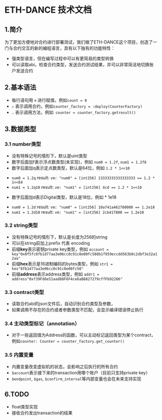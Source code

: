 # ETH-DANCE 技术文档

## 1.简介

为了更加方便地对合约进行部署测试，我们做了ETH-DANCE这个项目，创造了一门与合约交互的新的编程语言，具有以下独有的功能特性：
* 强类型语言，但在编写过程中可以有更简易的类型转换
* 可以读取abi，检查合约类型，发送合约测试结果，并可以非常简洁地切换账户发送合约

## 2.基本语法

* 每行语句用 **`=`** 进行赋值，例如```count = 0```
* **`:`** 表示调用合约，例如```counter_factory = :deploy(CounterFactory)```
* **`.`** 表示调用方法，例如``` counter = counter_factory.getresult()```

## 3.数据类型

### 3.1 number类型
* 没有特殊记号的情形下，默认是uint类型
* 数字后面加f表示浮点数类型(未实现)，例如 ```num0 = 1.2f```, ```num1 = 1.2f8```
* 数字后面加q表示定点数类型，默认是64位，例如 `1.2 * 1<<10`
- ```num0 = 1.2q``` result: ```vm: "num0" = [int256] 13333333333333333 == 1.2 * 1<<64```
- ```num1 = 1.2q10``` result: ```vm: "num1" = [int256] 4cd == 1.2 * 1<<10```
* 数字后面加d表示Digital类型，默认是18位，例如 * 1e18
- ```num0 = 1.2d``` result: ```vm: "num0" = [int256] 10a741a462780000 == 1.2e18```
- ```num1 = 1.2d10``` result: ```vm: "num1" = [int256] 2cb417800 == 1.2e10```

### 3.2 string类型
* 没有特殊记号的情形下，默认是长度为256的string
* 可以在string前加上prefix 代表 encoding
* 前缀**key**表示密钥private key类型，例如 ```account = key"0x0f5fc8fb1d77aa3e06cc0c91c0e00fc588b1f959eccdd563b0c2dbf3e32a12aa"```
* 前缀**hex**表示是16进制编码的bytes类型，例如 ```str1 = hex"8fb1d77aa3e06cc0c91c0e00fc50"```
* 前缀**address**表示address类型，例如 ```addr1 = address"0xf39Fd6e51aad88F6F4ce6aB8827279cffFb92266"```

### 3.3 contract类型
* 读取合约abi的json文件后，自动识别合约类型及参数，
* 如果调用不存在的合约或者参数类型不匹配，会显示编译错误停止执行

### 3.4 主动类型标记（annotation）
* 对于一些返回值为Address的函数，可以主动标记返回类型为某个contract，例如`counter: Counter = counter_factory.get_counter()`

### 3.5 内置变量
* 内置变量改变虚拟机的状态，会影响之后执行的所有合约
* `$account`表示接下来的transaction用哪个账户（目前只支持private key）
* `$endpoint`, `$gas`, `$confirm_interval`等内部变量也会在未来支持实现

## 6.TODO
* float类型实现
* 接收合约发出transaction的结果
